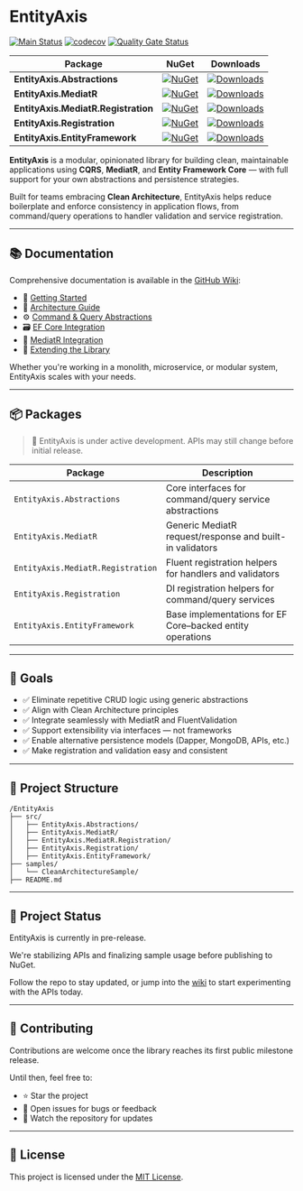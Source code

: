 # EntityAxis

[![Main Status](https://github.com/cbcrouse/EntityAxis/actions/workflows/dotnet.main.status.yml/badge.svg)](https://github.com/cbcrouse/EntityAxis/actions/workflows/dotnet.main.status.yml)
[![codecov](https://codecov.io/gh/cbcrouse/EntityAxis/graph/badge.svg?token=BqTvhjNGOb)](https://codecov.io/gh/cbcrouse/EntityAxis)
[![Quality Gate Status](https://sonarcloud.io/api/project_badges/measure?project=cbcrouse_EntityAxis&metric=alert_status)](https://sonarcloud.io/summary/new_code?id=cbcrouse_EntityAxis)

| Package | NuGet | Downloads |
|--------|-------|-----------|
| **EntityAxis.Abstractions** | [![NuGet](https://img.shields.io/nuget/v/EntityAxis.Abstractions)](https://www.nuget.org/packages/EntityAxis.Abstractions) | [![Downloads](https://img.shields.io/nuget/dt/EntityAxis.Abstractions)](https://www.nuget.org/stats/packages/EntityAxis.Abstractions) |
| **EntityAxis.MediatR** | [![NuGet](https://img.shields.io/nuget/v/EntityAxis.MediatR)](https://www.nuget.org/packages/EntityAxis.MediatR) | [![Downloads](https://img.shields.io/nuget/dt/EntityAxis.MediatR)](https://www.nuget.org/stats/packages/EntityAxis.MediatR) |
| **EntityAxis.MediatR.Registration** | [![NuGet](https://img.shields.io/nuget/v/EntityAxis.MediatR.Registration)](https://www.nuget.org/packages/EntityAxis.MediatR.Registration) | [![Downloads](https://img.shields.io/nuget/dt/EntityAxis.MediatR.Registration)](https://www.nuget.org/stats/packages/EntityAxis.MediatR.Registration) |
| **EntityAxis.Registration** | [![NuGet](https://img.shields.io/nuget/v/EntityAxis.Registration)](https://www.nuget.org/packages/EntityAxis.Registration) | [![Downloads](https://img.shields.io/nuget/dt/EntityAxis.Registration)](https://www.nuget.org/stats/packages/EntityAxis.Registration) |
| **EntityAxis.EntityFramework** | [![NuGet](https://img.shields.io/nuget/v/EntityAxis.EntityFramework)](https://www.nuget.org/packages/EntityAxis.EntityFramework) | [![Downloads](https://img.shields.io/nuget/dt/EntityAxis.EntityFramework)](https://www.nuget.org/stats/packages/EntityAxis.EntityFramework) |


**EntityAxis** is a modular, opinionated library for building clean, maintainable applications using **CQRS**, **MediatR**, and **Entity Framework Core** — with full support for your own abstractions and persistence strategies.

Built for teams embracing **Clean Architecture**, EntityAxis helps reduce boilerplate and enforce consistency in application flows, from command/query operations to handler validation and service registration.

---

## 📚 Documentation

Comprehensive documentation is available in the [GitHub Wiki](../../wiki):

- 🚀 [Getting Started](../../wiki/Getting-Started)
- 📐 [Architecture Guide](../../wiki/Architecture-Guide)
- ⚙️ [Command & Query Abstractions](../../wiki/Command-&-Query-Abstractions)
- 🗃️ [EF Core Integration](../../wiki/EF-Core-Integration)
- 📨 [MediatR Integration](../../wiki/MediatR-Integration)
- 🔧 [Extending the Library](../../wiki/Extending-the-Library)

Whether you're working in a monolith, microservice, or modular system, EntityAxis scales with your needs.

---

## 📦 Packages

> 📌 EntityAxis is under active development. APIs may still change before initial release.

| Package                              | Description                                                                 |
|--------------------------------------|-----------------------------------------------------------------------------|
| `EntityAxis.Abstractions`           | Core interfaces for command/query service abstractions                     |
| `EntityAxis.MediatR`                | Generic MediatR request/response and built-in validators                   |
| `EntityAxis.MediatR.Registration`   | Fluent registration helpers for handlers and validators                    |
| `EntityAxis.Registration`           | DI registration helpers for command/query services                         |
| `EntityAxis.EntityFramework`        | Base implementations for EF Core–backed entity operations                  |

---

## 🎯 Goals

- ✅ Eliminate repetitive CRUD logic using generic abstractions
- ✅ Align with Clean Architecture principles
- ✅ Integrate seamlessly with MediatR and FluentValidation
- ✅ Support extensibility via interfaces — not frameworks
- ✅ Enable alternative persistence models (Dapper, MongoDB, APIs, etc.)
- ✅ Make registration and validation easy and consistent

---

## 📁 Project Structure

```plaintext
/EntityAxis
├── src/
│   ├── EntityAxis.Abstractions/
│   ├── EntityAxis.MediatR/
│   ├── EntityAxis.MediatR.Registration/
│   ├── EntityAxis.Registration/
│   ├── EntityAxis.EntityFramework/
├── samples/
│   └── CleanArchitectureSample/
├── README.md
```

---

## 🧪 Project Status

EntityAxis is currently in pre-release.

We're stabilizing APIs and finalizing sample usage before publishing to NuGet.

Follow the repo to stay updated, or jump into the [wiki](../../wiki) to start experimenting with the APIs today.

---

## 🤝 Contributing

Contributions are welcome once the library reaches its first public milestone release.

Until then, feel free to:

- ⭐ Star the project
- 🐛 Open issues for bugs or feedback
- 📣 Watch the repository for updates

---

## 📜 License

This project is licensed under the [MIT License](/LICENSE).
